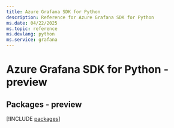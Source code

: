 ```yaml
---
title: Azure Grafana SDK for Python
description: Reference for Azure Grafana SDK for Python
ms.date: 04/22/2025
ms.topic: reference
ms.devlang: python
ms.service: grafana
---
```

# Azure Grafana SDK for Python - preview
## Packages - preview
[!INCLUDE [packages](grafana-index.md)]